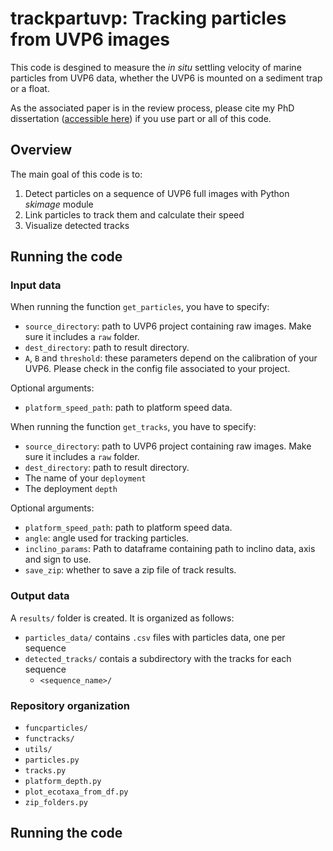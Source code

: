 # trackpartuvp: Tracking particles from UVP6 images

This code is desgined to measure the *in situ* settling velocity of marine
particles from UVP6 data, whether the UVP6 is mounted on a sediment trap or a
float.

As the associated paper is in the review process, please cite my PhD dissertation ([accessible here](https://theses.hal.science/tel-04552165/)) if you use part or all of this code.

## Overview

The main goal of this code is to:

1. Detect particles on a sequence of UVP6 full images with Python *skimage* module
2. Link particles to track them and calculate their speed
3. Visualize detected tracks

## Running the code

### Input data

When running the function ```get_particles```, you have to specify:

- ```source_directory```: path to UVP6 project containing raw images. Make sure it includes a ```raw``` folder.
- ```dest_directory```: path to result directory.
- ```A```, ```B``` and ```threshold```: these parameters depend on the calibration of your UVP6. Please check in the config file associated to your project.

Optional arguments:

- ```platform_speed_path```: path to platform speed data.

When running the function ```get_tracks```, you have to specify:

- ```source_directory```: path to UVP6 project containing raw images. Make sure it includes a ```raw``` folder.
- ```dest_directory```: path to result directory.
- The name of your ```deployment```
- The deployment ```depth```

Optional arguments:

- ```platform_speed_path```: path to platform speed data.
- ```angle```: angle used for tracking particles.
- ```inclino_params```: Path to dataframe containing path to inclino data, axis and sign to use.
- ```save_zip```: whether to save a zip file of track results.

### Output data

A ```results/``` folder is created. It is organized as follows:

- ```particles_data/``` contains ```.csv``` files with particles data, one per sequence
- ```detected_tracks/``` contais a subdirectory with the tracks for each sequence
  - ```<sequence_name>/```

### Repository organization

- ```funcparticles/```
- ```functracks/```
- ```utils/```
- ```particles.py```
- ```tracks.py```
- ```platform_depth.py```
- ```plot_ecotaxa_from_df.py```
- ```zip_folders.py```

## Running the code




